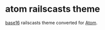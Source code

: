 # atom railscasts theme

[base16](https://github.com/chriskempson/base16) railscasts theme converted for [Atom](http://atom.io).
